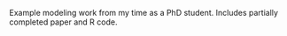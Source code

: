 Example modeling work from my time as a PhD student. Includes partially completed paper and R code.


 
